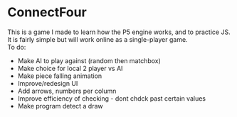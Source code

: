 # ConnectFour
This is a game I made to learn how the P5 engine works, and to practice JS.<br>
It is fairly simple but will work online as a single-player game.<br>
To do:<ul>
<li>Make AI to play against (random then matchbox)</li>
<li>Make choice for local 2 player vs AI</li>
<li>Make piece falling animation</li>
<li>Improve/redesign UI</li>
<li>Add arrows, numbers per column</li>
<li>Improve efficiency of checking - dont chdck past certain values</li>
<li>Make program detect a draw</li></ul>